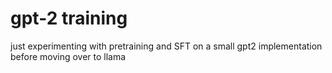 # gpt-2 training

just experimenting with pretraining and SFT on a small gpt2 implementation before moving over to llama
